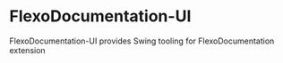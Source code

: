 # FlexoDocumentation-UI

FlexoDocumentation-UI provides Swing tooling for FlexoDocumentation extension


